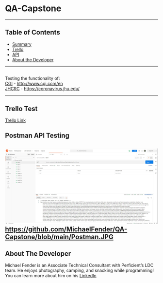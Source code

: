 # QA-Capstone
---
## Table of Contents
* [Summary](#summary)
* [Trello](#trello)
* [API](#api)
* [About the Developer](#about)
---
## 


Testing the functionality of:<br>
[CGI](https://www.cgi.com/en) - http://www.cgi.com/en<br>
[JHCRC](https://coronavirus.jhu.edu/) - https://coronavirus.jhu.edu/


---

## <a name="trello"></a>Trello Test
[Trello Link](https://trello.com/invite/b/O0vNcbsr/7e3d72b9375ce757685eb9667fe271f4/qa-capstone)


## <a name="API"></a>Postman API Testing
![alt text](https://github.com/MichaelFender/QA-Capstone/blob/main/Postman.JPG)
https://github.com/MichaelFender/QA-Capstone/blob/main/Postman.JPG
---
## <a name="about"></a>About The Developer
Michael Fender is an Associate Technical Consultant with Perficient’s LDC team.  He enjoys photography, camping, and snacking while programming!  You can learn more about him on his [LinkedIn](https://www.linkedin.com/in/michael-fender-57652b124/)